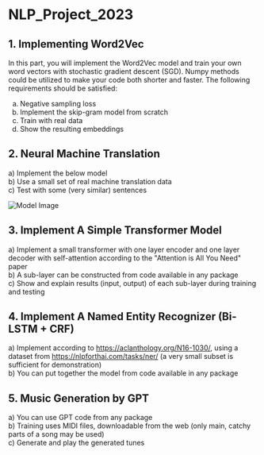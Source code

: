 
<html>
<head>
  <title>NLP_Project_2023</title>
</head>
<body>
  <h1>NLP_Project_2023</h1>
  <h2>1. Implementing Word2Vec</h2>
  <p>
    In this part, you will implement the Word2Vec model and train your own word vectors with stochastic gradient descent (SGD). Numpy methods could be utilized to make your code both shorter and faster. The following requirements should be satisfied:
  </p>
  <ol type="a">
    <li>Negative sampling loss</li>
    <li>Implement the skip-gram model from scratch</li>
    <li>Train with real data</li>
    <li>Show the resulting embeddings</li>
  </ol>
  
  <h2>2. Neural Machine Translation</h2>
  <p>
    a) Implement the below model
    <br>
    b) Use a small set of real machine translation data
    <br>
    c) Test with some (very similar) sentences
  </p>
  <img src="https://github.com/Hakulani/NLP_Proejct_2023/assets/61573397/7bd01a3f-534d-4b0b-b0bb-cbf057ea5b8d" alt="Model Image">

  <h2>3. Implement A Simple Transformer Model</h2>
  <p>
    a) Implement a small transformer with one layer encoder and one layer decoder with self-attention according to the "Attention is All You Need" paper
    <br>
    b) A sub-layer can be constructed from code available in any package
    <br>
    c) Show and explain results (input, output) of each sub-layer during training and testing
  </p>

  <h2>4. Implement A Named Entity Recognizer (Bi-LSTM + CRF)</h2>
  <p>
    a) Implement according to <a href="https://aclanthology.org/N16-1030/">https://aclanthology.org/N16-1030/</a>, using a dataset from <a href="https://nlpforthai.com/tasks/ner/">https://nlpforthai.com/tasks/ner/</a> (a very small subset is sufficient for demonstration)
    <br>
    b) You can put together the model from code available in any package
  </p>

  <h2>5. Music Generation by GPT</h2>
  <p>
    a) You can use GPT code from any package
    <br>
    b) Training uses MIDI files, downloadable from the web (only main, catchy parts of a song may be used)
    <br>
    c) Generate and play the generated tunes
  </p>
</body>
</html>


